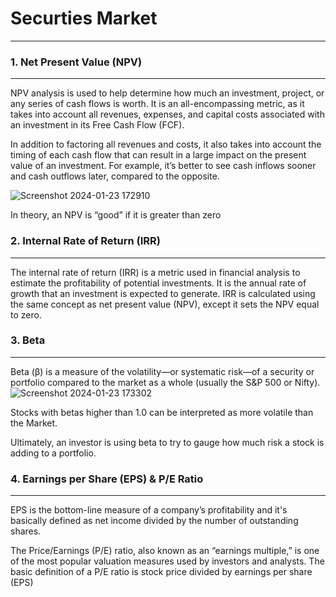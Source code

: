 # Securties Market
---

### 1. Net Present Value (NPV) 
---

NPV analysis is used to help determine how much an investment, project, or any series of cash flows is worth. It is an all-encompassing metric, as it takes into account all revenues, expenses, and capital costs associated with an investment in its Free Cash Flow (FCF).

In addition to factoring all revenues and costs, it also takes into account the timing of each cash flow that can result in a large impact on the present value of an investment. For example, it’s better to see cash inflows sooner and cash outflows later, compared to the opposite.

![Screenshot 2024-01-23 172910](https://github.com/bluniv/Securities-Market/assets/152321937/3386208b-a3fb-4fc0-a394-1973d0cab343)


In theory, an NPV is “good” if it is greater than zero

### 2. Internal Rate of Return (IRR)
---
The internal rate of return (IRR) is a metric used in financial analysis to estimate the profitability of potential investments. 
It is the annual rate of growth that an investment is expected to generate.
IRR is calculated using the same concept as net present value (NPV), except it sets the NPV equal to zero.

### 3. Beta 
---
Beta (β) is a measure of the volatility—or systematic risk—of a security or portfolio compared to the market as a whole (usually the S&P 500 or Nifty). 
![Screenshot 2024-01-23 173302](https://github.com/bluniv/Securities-Market/assets/152321937/1f657afb-e340-46d0-aa23-4c3f057d5a2b)

Stocks with betas higher than 1.0 can be interpreted as more volatile than the Market.

Ultimately, an investor is using beta to try to gauge how much risk a stock is adding to a portfolio.

### 4. Earnings per Share (EPS) & P/E Ratio
---
EPS is the bottom-line measure of a company’s profitability and it's basically defined as net income divided by the number of outstanding shares. 

The Price/Earnings (P/E) ratio, also known as an “earnings multiple,” is one of the most popular valuation measures used by investors and analysts. The basic definition of a P/E ratio is stock price divided by earnings per share (EPS)
